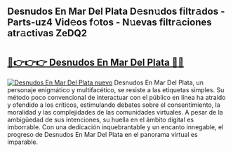 ## Desnudos En Mar Del Plata D𝚎sn𝚞dos filtr𝚊dos - Parts-uz4 Vid𝚎os f𝚘tos - N𝚞evas filtr𝚊ciones atr𝚊ctivas ZeDQ2

# <h2><a href="http://mb6qipm.tromn.icu/?c=Desnudos+En+Mar+Del+Plata">🔗👉👉👉 Desnudos En Mar Del Plata 🔗🔗</a></h2>

[![Desnudos En Mar Del Plata nuevo](https://i.imgur.com/pEAQMta.gif)](http://mb6qipm.tromn.icu/?c=Desnudos+En+Mar+Del+Plata)
Desnudos En Mar Del Plata, un personaje enigmático y multifacético, se resiste a las etiquetas simples. Su método poco convencional de interactuar con el público en línea ha atraído y ofendido a los críticos, estimulando debates sobre el consentimiento, la moralidad y las complejidades de las comunidades virtuales. A pesar de la ambigüedad de sus intenciones, su huella en el ámbito digital es imborrable. Con una dedicación inquebrantable y un encanto innegable, el progreso de Desnudos En Mar Del Plata en el panorama virtual es imparable.
